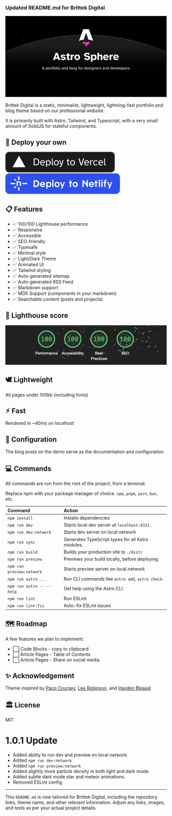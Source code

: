 ### Updated README.md for Brittek Digital

![Brittek Digital Lighthouse Score](_astrosphere.jpg)

Brittek Digital is a static, minimalist, lightweight, lightning-fast portfolio and blog theme based on our professional website.

It is primarily built with Astro, Tailwind, and Typescript, with a very small amount of SolidJS for stateful components.

## 🚀 Deploy your own

[![Deploy with Vercel](_deploy_vercel.svg)](https://vercel.com/new/clone?repository-url=https://github.com/brittek/brittek-digital)  [![Deploy with Netlify](_deploy_netlify.svg)](https://app.netlify.com/start/deploy?repository=https://github.com/brittek/brittek-digital)

## 📋 Features

- ✅ 100/100 Lighthouse performance
- ✅ Responsive
- ✅ Accessible
- ✅ SEO-friendly
- ✅ Typesafe
- ✅ Minimal style
- ✅ Light/Dark Theme
- ✅ Animated UI
- ✅ Tailwind styling
- ✅ Auto-generated sitemap
- ✅ Auto-generated RSS Feed
- ✅ Markdown support
- ✅ MDX Support (components in your markdown)
- ✅ Searchable content (posts and projects)

## 💯 Lighthouse score
![Brittek Digital Lighthouse Score](_lighthouse.png)

## 🕊️ Lightweight
All pages under 100kb (including fonts)

## ⚡︎ Fast
Rendered in ~40ms on localhost

## 📄 Configuration

The blog posts on the demo serve as the documentation and configuration.

## 💻 Commands

All commands are run from the root of the project, from a terminal:

Replace npm with your package manager of choice. `npm`, `pnpm`, `yarn`, `bun`, etc.

| Command                   | Action                                           |
| :------------------------ | :----------------------------------------------- |
| `npm install`             | Installs dependencies                            |
| `npm run dev`             | Starts local dev server at `localhost:4321`      |
| `npm run dev:network`     | Starts dev server on local network               |
| `npm run sync`            | Generates TypeScript types for all Astro modules.|
| `npm run build`           | Builds your production site to `./dist/`         |
| `npm run preview`         | Previews your build locally, before deploying    |
| `npm run preview:network` | Starts preview server on local network           |
| `npm run astro ...`       | Run CLI commands like `astro add`, `astro check` |
| `npm run astro -- --help` | Get help using the Astro CLI                     |
| `npm run lint`            | Run ESLint                                       |
| `npm run lint:fix`        | Auto-fix ESLint issues                           |

## 🗺️ Roadmap

A few features we plan to implement:
- ⬜ Code Blocks - copy to clipboard
- ⬜ Article Pages - Table of Contents
- ⬜ Article Pages - Share on social media

## ✨ Acknowledgement

Theme inspired by [Paco Coursey](https://paco.me/), [Lee Robinson](https://leerob.io/), and [Hayden Bleasel](https://www.haydenbleasel.com/)

## 🏛️ License

MIT

# 1.0.1 Update

- Added ability to run dev and preview on local network.
- Added `npm run dev:network`
- Added `npm run preview:network`
- Added slightly more particle density in both light and dark mode.
- Added subtle dark mode star and meteor animations.
- Removed ESLint config

---

This `README.md` is now tailored for Brittek Digital, including the repository links, theme name, and other relevant information. Adjust any links, images, and texts as per your actual project details.